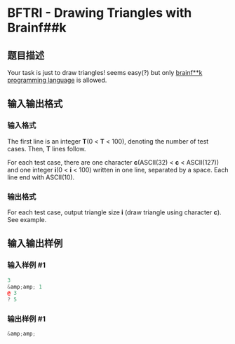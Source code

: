 # BFTRI - Drawing Triangles with Brainf##k

## 题目描述

Your task is just to draw triangles! seems easy(?) but only [brainf\*\*k programming language](http://en.wikipedia.org/wiki/Brainfuck "Brainf**k") is allowed.

## 输入输出格式

### 输入格式

The first line is an integer **T**(0 < **T** < 100), denoting the number of test cases. Then, **T** lines follow.

For each test case, there are one character **c**(ASCII(32) < **c** < ASCII(127)) and one integer **i**(0 < **i** < 100) written in one line, separated by a space. Each line end with ASCII(10).

### 输出格式

For each test case, output triangle size **i** (draw triangle using character **c**). See example.

## 输入输出样例

### 输入样例 #1

```cpp
3
&amp;amp; 1
@ 3
? 5
```


### 输出样例 #1

```cpp
&amp;amp;
```



